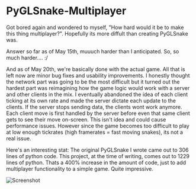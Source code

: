 # PyGLSnake-Multiplayer


Got bored again and wondered to myself, "How hard would it be to make this thing multiplayer?". Hopefully its more diffult than creating PyGLSnake was. 

Answer so far as of May 15th, muuuch harder than I anticipated. So, so much harder.... :/

And as of May 20th, we're basically done with the actual game. All that is left now are minor bug fixes and usability improvements.
I honestly thought the network part was going to be the most difficult but it turned out the hardest part was reimagining how the game logic would work with a server and other clients in the mix. I eventually abandoned the idea of each client ticking at its own rate and made the server dictate each update to the clients. If the server stops sending data, the clients wont work anymore. Each client move is first handled by the server before even that same client gets to see their move on-screen. This isn't idea and could cause performance issues. However since the game becomes too difficult to play at low enough tickrates (high framerates = fast moving snakes), its not a real issue.

Here's an interesting stat: The original PyGLSnake I wrote came out to 306 lines of python code. This project, at the time of writing, comes out to 1229 lines of python. Thats a 400% increase in the amount of code, just to add multiplayer functionality to a simple game. Quite impressive.

![Screenshot](https://i.imgur.com/aCOYiNn.jpg)
